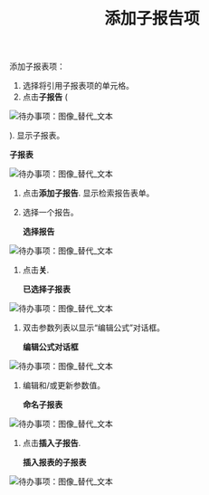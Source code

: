 ﻿---
title: 添加子报告项
type: docs
weight: 20
url: /zh/reportingservices/add-sub-report-item/
---
添加子报表项：

1. 选择将引用子报表项的单元格。
1. 点击**子报告** (

![待办事项：图像_替代_文本](add-sub-report-item_1.png)

).
显示子报表。

**子报表** 

![待办事项：图像_替代_文本](add-sub-report-item_2.png)




1. 点击**添加子报告**.
显示检索报告表单。
1. 选择一个报告。

   **选择报告** 

![待办事项：图像_替代_文本](add-sub-report-item_3.png)




1. 点击**关**. 

   **已选择子报表** 

![待办事项：图像_替代_文本](add-sub-report-item_4.png)




1. 双击参数列表以显示“编辑公式”对话框。

   **编辑公式对话框** 

![待办事项：图像_替代_文本](add-sub-report-item_5.png)




1. 编辑和/或更新参数值。

   **命名子报表** 

![待办事项：图像_替代_文本](add-sub-report-item_6.png)




1. 点击**插入子报告**. 

   **插入报表的子报表** 

![待办事项：图像_替代_文本](add-sub-report-item_7.png)
